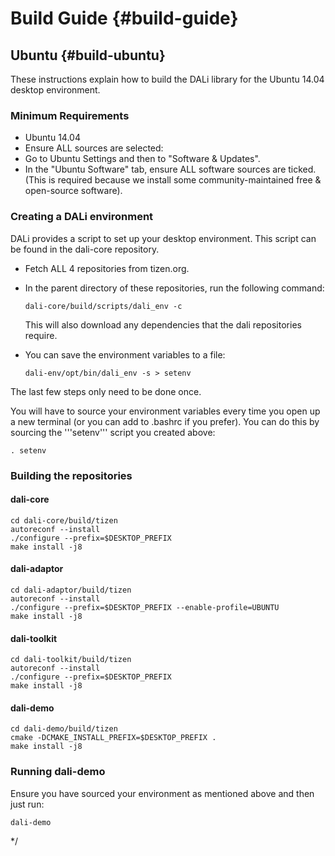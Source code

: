 <!--
/**-->
# Build Guide {#build-guide}

## Ubuntu {#build-ubuntu}

These instructions explain how to build the DALi library for the Ubuntu 14.04 desktop environment.

### Minimum Requirements

+ Ubuntu 14.04
+ Ensure ALL sources are selected:
 + Go to Ubuntu Settings and then to "Software & Updates".
 + In the "Ubuntu Software" tab, ensure ALL software sources are ticked. (This is required because we install some community-maintained free & open-source software).

### Creating a DALi environment

DALi provides a script to set up your desktop environment. This script can be found in the dali-core repository.

+ Fetch ALL 4 repositories from tizen.org.
+ In the parent directory of these repositories, run the following command:
  ~~~{.sh}
  dali-core/build/scripts/dali_env -c
  ~~~
  This will also download any dependencies that the dali repositories require.

+ You can save the environment variables to a file:
  ~~~{.sh}
  dali-env/opt/bin/dali_env -s > setenv
  ~~~

The last few steps only need to be done once.

You will have to source your environment variables every time you open up a new terminal (or you can add to .bashrc if you prefer).
You can do this by sourcing the '''setenv''' script you created above:
~~~{.sh}
. setenv
~~~

### Building the repositories

#### dali-core
~~~{.sh}
cd dali-core/build/tizen
autoreconf --install
./configure --prefix=$DESKTOP_PREFIX
make install -j8
~~~

#### dali-adaptor
~~~{.sh}
cd dali-adaptor/build/tizen
autoreconf --install
./configure --prefix=$DESKTOP_PREFIX --enable-profile=UBUNTU
make install -j8
~~~

#### dali-toolkit
~~~{.sh}
cd dali-toolkit/build/tizen
autoreconf --install
./configure --prefix=$DESKTOP_PREFIX
make install -j8
~~~

#### dali-demo
~~~{.sh}
cd dali-demo/build/tizen
cmake -DCMAKE_INSTALL_PREFIX=$DESKTOP_PREFIX .
make install -j8
~~~

### Running dali-demo

Ensure you have sourced your environment as mentioned above and then just run:
~~~{.sh}
dali-demo
~~~

*/
